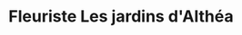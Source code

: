---
title: "Fleuriste Les jardins d'Althéa"
url: /estrablin/fleuriste-les-jardins-dalthea/
shop: fleuriste
---